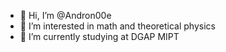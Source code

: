 - 👋 Hi, I’m @Andron00e
- 👀 I’m interested in math and theoretical physics
- 🌱 I’m currently studying at DGAP MIPT

<!---
Andron00e/Andron00e is a ✨ special ✨ repository because its `README.md` (this file) appears on your GitHub profile.
You can click the Preview link to take a look at your changes.
--->
